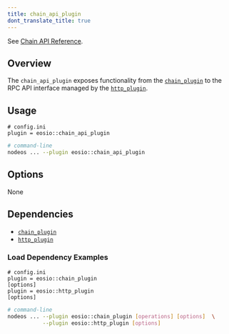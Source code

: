 ```yaml
---
title: chain_api_plugin
dont_translate_title: true
---
```


See [Chain API Reference](https://docs.eosnetwork.com/apis/leap/latest/chain.api/).

## Overview

The `chain_api_plugin` exposes functionality from the [`chain_plugin`](../chain_plugin/index.md) to the RPC API interface managed by the [`http_plugin`](../http_plugin/index.md).

## Usage

```console
# config.ini
plugin = eosio::chain_api_plugin
```
```sh
# command-line
nodeos ... --plugin eosio::chain_api_plugin
```

## Options

None

## Dependencies

* [`chain_plugin`](../chain_plugin/index.md)
* [`http_plugin`](../http_plugin/index.md)

### Load Dependency Examples

```console
# config.ini
plugin = eosio::chain_plugin
[options]
plugin = eosio::http_plugin
[options]
```
```sh
# command-line
nodeos ... --plugin eosio::chain_plugin [operations] [options]  \
           --plugin eosio::http_plugin [options]
```
